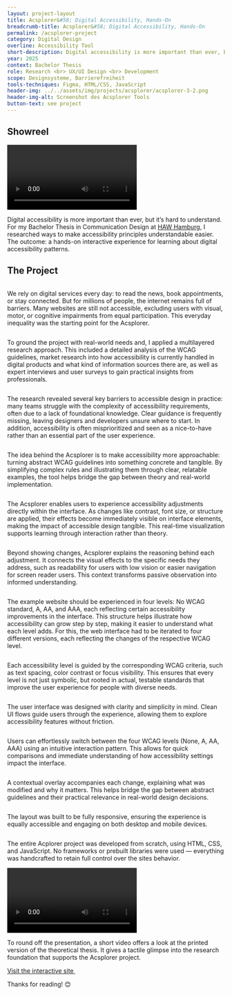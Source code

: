```yaml
---
layout: project-layout
title: Acsplorer&#58; Digital Accessibility, Hands-On
breadcrumb-title: Acsplorer&#58; Digital Accessibility, Hands-On
permalink: /acsplorer-project
category: Digital Design
overline: Accessibility Tool
short-description: Digital accessibility is more important than ever, but it’s hard to understand. For my bachelor-thesis, I created a concept and application that communicates accessibility principles in an easy-to-understand approach.
year: 2025
context: Bachelor Thesis
role: Research <br> UX/UI Design <br> Development
scope: Designsysteme, Barrierefreiheit
tools-techniques: Figma, HTML/CSS, JavaScript
header-img: ../../assets/img/projects/acsplorer/acsplorer-3-2.png
header-img-alt: Screenshot des Acsplorer Tools
button-text: see project
---
```

 
<div class="showreel"> 
    <h2>Showreel</h2>
    <video controls playsinline>
        <source src="assets/accessibility-ba/video/timfeuring-acsplorer-compressed.mp4" type="video/mp4" />
        Dein Browser unterstützt das Video-Tag nicht.
    </video>
</div>
<div class="project-intro"> 
    <p class="body-large"> 
    Digital accessibility is more important than ever, but it’s hard to understand. For my Bachelor Thesis in Communication Design at 
    <a href="https://www.haw-hamburg.de/" class="underline">HAW Hamburg</a>, 
    I researched ways to make accessibility principles understandable easier. The outcome: a hands-on interactive experience for learning about digital accessibility patterns.
    </p>
</div>
<div class="project-chapter"> 
    <div>
        <h2>The Project</h2>
        <div class="project-slide"> 
            <img src="assets/img/projects/acsplorer/acsplorer-01.png" alt="">
            <p class="body-regular">
                We rely on digital services every day: to read the news, book appointments, or stay connected. But for millions of people, the internet remains full of barriers. Many websites are still not accessible, excluding users with visual, motor, or cognitive impairments from equal participation. This everyday inequality was the starting point for the Acsplorer.
            </p>
        </div>
        <div class="project-slide"> 
            <img src="assets/img/projects/acsplorer/acsplorer-02.png" alt="">
            <p class="body-regular">
                To ground the project with real-world needs and, I applied a multilayered research approach. This included a detailed analysis of the WCAG guidelines, market research into how accessibility is currently handled in digital products and what kind of information sources there are, as well as expert interviews and user surveys to gain practical insights from professionals.
            </p>
        </div>
        <div class="project-slide"> 
            <img src="assets/img/projects/acsplorer/acsplorer-03.png" alt="">
            <p class="body-regular">
              The research revealed several key barriers to accessible design in practice: many teams struggle with the complexity of accessibility requirements, often due to a lack of foundational knowledge. Clear guidance is frequently missing, leaving designers and developers unsure where to start. In addition, accessibility is often misprioritized and seen as a nice-to-have rather than an essential part of the user experience.
            </p>
        </div>
        <div class="project-slide"> 
            <img src="assets/img/projects/acsplorer/acsplorer-04.png" alt="">
            <p class="body-regular">
                The idea behind the Acsplorer is to make accessibility more approachable: turning abstract WCAG guidelines into something concrete and tangible. By simplifying complex rules and illustrating them through clear, relatable examples, the tool helps bridge the gap between theory and real-world implementation.
            </p>
        </div>
        <div class="project-slide"> 
            <img src="assets/img/projects/acsplorer/acsplorer-05.png" alt="">
            <p class="body-regular">
                The Acsplorer enables users to experience accessibility adjustments directly within the interface. As changes like contrast, font size, or structure are applied, their effects become immediately visible on interface elements, making the impact of accessible design tangible. This real-time visualization supports learning through interaction rather than theory.
            </p>
        </div>
        <div class="project-slide"> 
            <img src="assets/img/projects/acsplorer/acsplorer-06.png" alt="">
            <p class="body-regular">
                Beyond showing changes, Acsplorer explains the reasoning behind each adjustment. It connects the visual effects to the specific needs they address, such as readability for users with low vision or easier navigation for screen reader users. This context transforms passive observation into informed understanding.
            </p>
        </div>
        <div class="project-slide"> 
            <img src="assets/img/projects/acsplorer/acsplorer-07.png" alt="">
            <p class="body-regular">
                The example website should be experienced in four levels: No WCAG standard, A, AA, and AAA, each reflecting certain accessibility improvements in the interface. This structure helps illustrate how accessibility can grow step by step, making it easier to understand what each level adds. For this, the web interface had to be iterated to four different versions, each reflecting the changes of the respective WCAG level.
            </p>
        </div>
        <div class="project-slide"> 
            <img src="assets/img/projects/acsplorer/acsplorer-08.png" alt="">
            <p class="body-regular">
                Each accessibility level is guided by the corresponding WCAG criteria, such as text spacing, color contrast or focus visibility. This ensures that every level is not just symbolic, but rooted in actual, testable standards that improve the user experience for people with diverse needs.
            </p>
        </div>
        <div class="project-slide"> 
            <img src="assets/img/projects/acsplorer/acsplorer-09.png" alt="">
            <p class="body-regular">
                The user interface was designed with clarity and simplicity in mind. Clean UI flows guide users through the experience, allowing them to explore accessibility features without friction.
            </p>
        </div>
        <div class="project-slide"> 
            <img src="assets/img/projects/acsplorer/acsplorer-10.png" alt="">
            <p class="body-regular">
                Users can effortlessly switch between the four WCAG levels (None, A, AA, AAA) using an intuitive interaction pattern. This allows for quick comparisons and immediate understanding of how accessibility settings impact the interface.
            </p>
        </div>
        <div class="project-slide"> 
            <img src="assets/img/projects/acsplorer/acsplorer-11.png" alt="">
            <p class="body-regular">
                A contextual overlay accompanies each change, explaining what was modified and why it matters. This helps bridge the gap between abstract guidelines and their practical relevance in real-world design decisions.
            </p>
        </div>
        <div class="project-slide"> 
            <img src="assets/img/projects/acsplorer/acsplorer-12.png" alt="">
            <p class="body-regular">
                The layout was built to be fully responsive, ensuring the experience is equally accessible and engaging on both desktop and mobile devices. 
            </p>
        </div>
        <div class="project-slide"> 
            <img src="assets/img/projects/acsplorer/acsplorer-13.png" alt="">
            <p class="body-regular">
                The entire Acplorer project was developed from scratch, using HTML, CSS, and JavaScript. No frameworks or prebuilt libraries were used — everything was handcrafted to retain full control over the sites behavior.
            </p>
        </div>
        <div class="project-slide"> 
            <video controls playsinline>
                <source src="assets/img/projects/acsplorer/timfeuring-thesis-flipthrough-comp.mp4" type="video/mp4" />
                Dein Browser unterstützt das Video-Tag nicht.
            </video>
            <p class="body-regular">
                To round off the presentation, a short video offers a look at the printed version of the theoretical thesis. It gives a tactile glimpse into the research foundation that supports the Acsplorer project.
            </p>
        </div> 
        <a class="linkout-teaser linkout-acsplorer" href="/acsplorer">
            <span>Visit the interactive site</span>
            <img src="assets/img/projects/acsplorer/acsplorer-linkout.svg" alt="">
        </a>
    </div>
</div>
<p class="body-regular">
    Thanks for reading! 😊
</p>